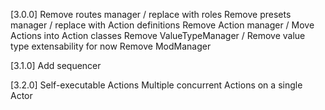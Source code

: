 [3.0.0]
Remove routes manager / replace with roles
Remove presets manager / replace with Action definitions
Remove Action manager / Move Actions into Action classes
Remove ValueTypeManager / Remove value type extensability for now
Remove ModManager

[3.1.0]
Add sequencer

[3.2.0]
Self-executable Actions
Multiple concurrent Actions on a single Actor